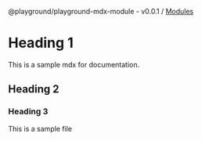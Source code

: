 

@playground/playground-mdx-module - v0.0.1 / [Modules](modules.md)

# Heading 1

This is a sample mdx for documentation.

## Heading 2

### Heading 3

This is a sample file
